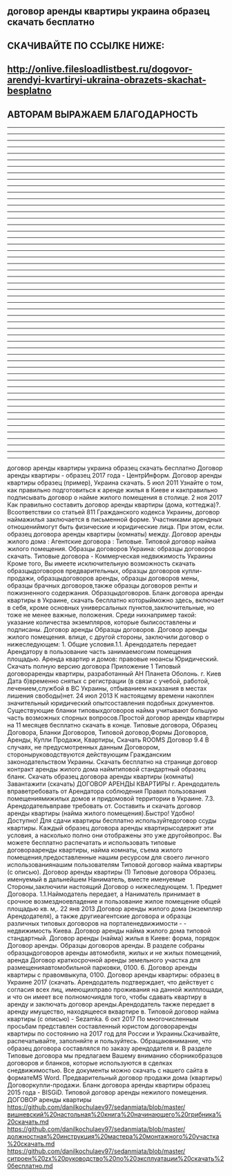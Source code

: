договор аренды квартиры украина образец скачать бесплатно
--------------------------------------------------
СКАЧИВАЙТЕ ПО ССЫЛКЕ НИЖЕ:
--------------------------------------------------
http://onlive.filesloadlistbest.ru/dogovor-arendyi-kvartiryi-ukraina-obrazets-skachat-besplatno
--------------------------------------------------
АВТОРАМ ВЫРАЖАЕМ БЛАГОДАРНОСТЬ
--------------------------------------------------
--------------------------------------------------
--------------------------------------------------
--------------------------------------------------
--------------------------------------------------
--------------------------------------------------
--------------------------------------------------
--------------------------------------------------
--------------------------------------------------
--------------------------------------------------
--------------------------------------------------
--------------------------------------------------
--------------------------------------------------
--------------------------------------------------
--------------------------------------------------
--------------------------------------------------
--------------------------------------------------
--------------------------------------------------
--------------------------------------------------
--------------------------------------------------
--------------------------------------------------
--------------------------------------------------
--------------------------------------------------
--------------------------------------------------
--------------------------------------------------
--------------------------------------------------
--------------------------------------------------
--------------------------------------------------
--------------------------------------------------
--------------------------------------------------
--------------------------------------------------
--------------------------------------------------
--------------------------------------------------
--------------------------------------------------
--------------------------------------------------
--------------------------------------------------
--------------------------------------------------
--------------------------------------------------
--------------------------------------------------
--------------------------------------------------
--------------------------------------------------
--------------------------------------------------
--------------------------------------------------
--------------------------------------------------
--------------------------------------------------
--------------------------------------------------
--------------------------------------------------
--------------------------------------------------
--------------------------------------------------
--------------------------------------------------
--------------------------------------------------
--------------------------------------------------
--------------------------------------------------
договор аренды квартиры украина образец скачать бесплатно Договор аренды квартиры - образец 2017 года - ЦентрИнформ. Договор аренды квартиры образец (пример), Украина  скачать. 5 июл 2011  Узнайте о том, как правильно подготовиться к аренде жилья в Киеве и какправильно подписывать договор о найме жилого помещения в столице. 2 ноя 2017  Как правильно составить договор аренды квартиры (дома, коттеджа)?. Всоответствии со статьей 811 Гражданского кодекса Украины, договор наймажилья заключается в письменной форме. Участниками арендных отношениймогут быть физические и юридические лица. При этом, если. образец договора аренды квартиры (комнаты) между. Договор аренды жилого дома : Агентские договора : Типовые. Типовой договор найма жилого помещения. Образцы договоров Украина: образцы договоров скачать. Типовые договора - Коммерческая недвижимость Украины
Кроме того, Вы имеете исключительную возможность скачать образцыдоговоров предварительных, образцы договоров купли-продажи, образцыдоговоров аренды, образцы договоров мены, образцы брачных договоров,также образцы договоров ренты и пожизненного содержания. Образцыдоговоров. Бланк договора аренды квартиры в Украине, скачать бесплатно которыйможно здесь, включает в себя, кроме основных универсальных пунктов,заключительные, но тоже не менее важные, положения. Среди нихнапример такой: указание количества экземпляров, которые былисоставлены и подписаны. Договор аренды  Образцы договоров. Договор аренды жилого помещения. влице, с другой стороны, заключили договор о нижеследующем: 1. Общие условия.1.1. Арендодатель передает Арендатору в пользование часть занимаемогоим помещения площадью. Аренда квартир и домов: правовые нюансы  Юридический. Скачать полную версию договора  Приложение 1  Типовый договораренды квартиры, разработанный АН Планета Оболонь. г. Киев Дата  б)временно снятых с регистрации (в связи с учебой, работой, лечением,службой в ВС Украины, отбыванием наказания в местах лишения свободы)нет. 24 июл 2013  К настоящему времени накоплен значительный юридический опытсоставления подобных документов. Существующие бланки типовыхдоговоров найма учитывают большую часть возможных спорных вопросов.Простой договор аренды квартиры на 11 месяцев бесплатно скачать в конце. Типовые договора, Образец Договора, Бланки Договоров, Типовой договор,Формы Договоров, Аренды, Купли Продажи, Квартиры, Скачать ROOMS Договор  9.4 В случаях, не предусмотренных данным Договором, стороныруководствуются действующим Гражданским законодательством Украины.
Скачать бесплатно на странице договор контракт аренды жилого дома наймтиповой стандартный образец бланк. Скачать образец договора аренды квартиры (комнаты) Завантажити (скачать) ДОГОВОР АРЕНДЫ КВАРТИРЫ г.  Арендодатель вправетребовать от Арендатора соблюдения Правил пользования помещениямижилых домов и придомовой территории в Украине. 7.3. Арендодательвправе требовать от. Составить и скачать договор аренды квартиры (найма жилого помещения).Быстро! Удобно! Доступно!  Для сдачи квартиры бесплатно используйтедоговор ссуды квартиры.  Каждый образец договора аренды квартирысодержит эти условия, а насколько полно они отображены  это уже другойвопрос. Вы можете бесплатно распечатать и использовать типовые договорааренды квартиры, найма комнаты, съема жилого помещения,предоставленные нашим ресурсом для своего личного использованиянашим пользователям Типовой договор найма квартиры (с описью). Договор аренды квартиры (1)  Типовые договора  Образец. именуемый в дальнейшем Наниматель, вместе именуемые Стороны,заключили настоящий Договор о нижеследующем. 1. Предмет Договора. 1.1.Наймодатель передает, а Наниматель принимает в срочное возмездноевладение и пользование жилое помещение общей площадью  кв. м,. 22 янв 2013  Договор аренды жилого дома (экземпляр Арендодателя), а также другиеагентские договора и образцы различных типовых договоров на порталенедвижимости -  - недвижимость Киева. Договор аренды найма жилого дома типовой стандартный. Договор аренды (найма) жилья в Киеве: форма, порядок
Договор аренды. Образцы договоров аренды. В разделе собраны образцыдоговоров аренды автомобиля, жилых и не жилых помещений, аренда Договор краткосрочной аренды земельного участка для размещенияавтомобильной парковки, 0100. 6.  Договор аренды квартиры с правомвыкупа, 0100. Договор аренды квартиры: образец в Украине 2017 (скачать. Арендодатель подтверждает, что действует с согласия всех лиц, имеющихправо проживания на данной жилплощади, и что он имеет все полномочиядля того, чтобы сдавать квартиру в аренду и заключать договор аренды.Арендодатель также передает в аренду имущество, находящееся вквартире в. Типовой договор найма квартиры (с описью) - Sezamka. 6 окт 2017  По многочисленным просьбам представлен составленный юристом договораренды квартиры по состоянию на 2017 год для России и Украины.Скачивайте, распечатывайте, заполняйте и пользуйтесь. Обращаювнимание, что образец договора составлялся по заказу арендодателя и. В разделе Типовые договора мы предлагаем Вашему вниманию сборникобразцов договоров и бланков, которые используются в сделках снедвижимостью. Все документы можно скачать с нашего сайта в форматеMS Word. Предварительный договор продажи дома (квартиры)  Договоркупли-продажи. Бланк договора аренды квартиры образец 2015 года - BISGiD. Типовой договор аренды нежилого помещения. ДОГОВОР аренды квартиры
https://github.com/danilkochulaev97/sedanmiata/blob/master/вишневский%20настольная%20книга%20начинающего%20грибника%20скачать.md
https://github.com/danilkochulaev97/sedanmiata/blob/master/должностная%20инструкция%20мастера%20монтажного%20участка%20скачать.md
https://github.com/danilkochulaev97/sedanmiata/blob/master/ситроен%20zx%20руководство%20по%20эксплуатации%20скачать%20бесплатно.md